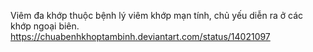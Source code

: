 Viêm đa khớp thuộc bệnh lý viêm khớp mạn tính, chủ yếu diễn ra ở các khớp ngoại biên.
https://chuabenhkhoptambinh.deviantart.com/status/14021097
